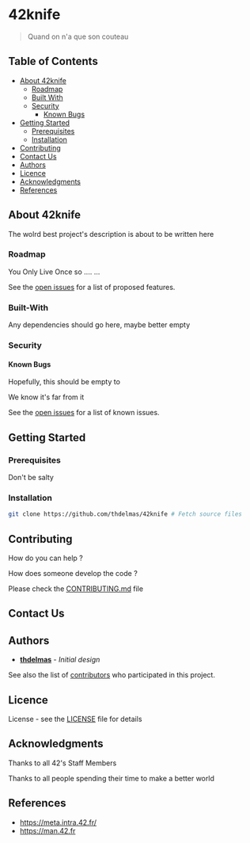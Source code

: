# 42knife

> Quand on n'a que son couteau

## Table of Contents

* [About 42knife](#about-42knife)
  * [Roadmap](#roadmap)
  * [Built With](#built-with)
  * [Security](#security)
    * [Known Bugs](#known-bugs)
* [Getting Started](#getting-started)
  * [Prerequisites](#prerequisites)
  * [Installation](#installation)
* [Contributing](#contributing)
* [Contact Us](#contact-us)
* [Authors](#authors)
* [Licence](#licence)
* [Acknowledgments](#acknowledgments)
* [References](#references)

## About 42knife

The wolrd best project's description is about to be written here

### Roadmap

You Only Live Once so .... ...

See the [open issues](https://github.com/thdelmas/42knife/issues) for a list of proposed features.

### Built-With

Any dependencies should go here, maybe better empty

### Security

#### Known Bugs

Hopefully, this should be empty to

We know it's far from it

See the [open issues](https://github.com/thdelmas/42knife/issues) for a list of known issues.

## Getting Started

### Prerequisites

Don't be salty

### Installation

```sh
git clone https://github.com/thdelmas/42knife # Fetch source files

```

## Contributing

How do you can help ?

How does someone develop the code ?

Please check the [CONTRIBUTING.md](CONTRIBUTING.md) file

## Contact Us

## Authors

* **[thdelmas](https://github.com/thdelmas)** - *Initial design*

See also the list of [contributors](https://github.com/thdelmas/42knife/graphs/contributors) who participated in this project.

## Licence

License - see the [LICENSE](LICENSE) file for details

## Acknowledgments

Thanks to all 42's Staff Members

Thanks to all people spending their time to make a better world

## References

- <https://meta.intra.42.fr/>
- <https://man.42.fr>

